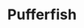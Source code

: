 ---
templateKey: blog-post
featuredpost: false
featuredimage: /assets/Pufferfish.png
title: Pufferfish
description: Fish|Pole
testfield: 256
---